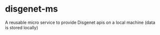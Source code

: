# disgenet-ms
A reusable micro service to provide Disgenet apis on a local machine (data is stored locally)
